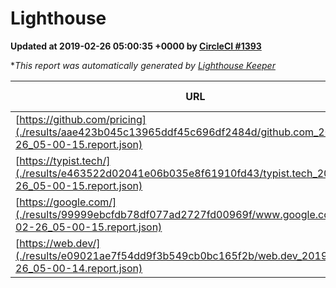 
# Lighthouse

**Updated at 2019-02-26 05:00:35 +0000 by [CircleCI #1393](https://circleci.com/gh/ItinerisLtd/lighthouse-keeper-example/1393)**

**This report was automatically generated by [Lighthouse Keeper](https://github.com/itinerisltd/lighthouse-keeper)*

| URL | Performance | Accessibility | Best Practices | SEO | PWA | Updated At |
| --- | --- | --- | --- | --- | --- | --- |
| [https://github.com/pricing](./results/aae423b045c13965ddf45c696df2484d/github.com_2019-02-26_05-00-15.report.json) | 0.8 | 0.89 | 0.93 | 0.9 | 0.58 | 2019-02-26T05:00:15.467Z |
| [https://typist.tech/](./results/e463522d02041e06b035e8f61910fd43/typist.tech_2019-02-26_05-00-15.report.json) | 1 |  |  |  |  | 2019-02-26T05:00:15.724Z |
| [https://google.com/](./results/99999ebcfdb78df077ad2727fd00969f/www.google.com_2019-02-26_05-00-15.report.json) | 0.95 | 0.71 | 0.93 | 0.8 | 0.58 | 2019-02-26T05:00:15.605Z |
| [https://web.dev/](./results/e09021ae7f54dd9f3b549cb0bc165f2b/web.dev_2019-02-26_05-00-14.report.json) | 0.96 | 0.93 | 1 | 0.91 | 1 | 2019-02-26T05:00:14.219Z |

